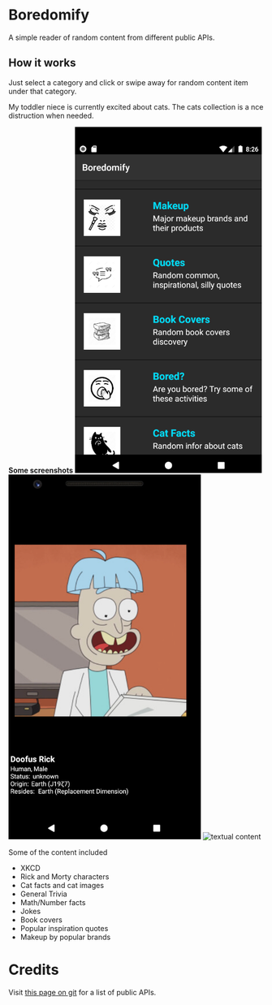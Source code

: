 # Boredomify

A simple reader of random content from different public APIs. 

## How it works
Just select a category and click or swipe away for random content item under that category.

My toddler niece is currently excited about cats. The cats collection is a nce distruction when needed. 

**Some screenshots**
![listing](menu_list.png) ![image content](example_content.png) ![textual content](example_content_text.png)



Some of the content included
- XKCD
- Rick and Morty characters
- Cat facts and cat images  
- General Trivia
- Math/Number facts 
- Jokes
- Book covers
- Popular inspiration quotes
- Makeup by popular brands 



# Credits
Visit [this page on git](https://github.com/public-apis/public-apis) for a list of public APIs. 